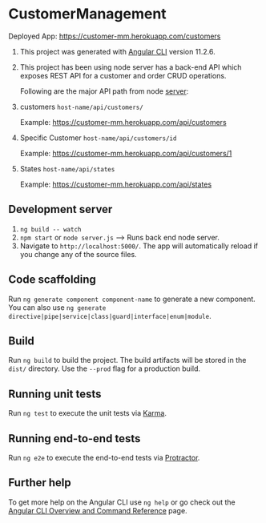 # CustomerManagement

Deployed App: https://customer-mm.herokuapp.com/customers

1. This project was generated with [Angular CLI](https://github.com/angular/angular-cli) version 11.2.6.
2. This project has been using node server has a back-end API which exposes REST API for a customer and order CRUD
   operations.

   Following are the major API path from
   node [server](https://github.com/KrishnakanthYachareni/customer-management/blob/master/server.js):
  1. customers `host-name/api/customers/`

     Example: https://customer-mm.herokuapp.com/api/customers

  2. Specific Customer `host-name/api/customers/id`

     Example: https://customer-mm.herokuapp.com/api/customers/1
  3. States `host-name/api/states`

     Example: https://customer-mm.herokuapp.com/api/states

## Development server

1. `ng build -- watch`
2. `npm start` or `node server.js`  --> Runs back end node server.
3. Navigate to `http://localhost:5000/`. The app will automatically reload if you change any of the source files.

## Code scaffolding

Run `ng generate component component-name` to generate a new component. You can also
use `ng generate directive|pipe|service|class|guard|interface|enum|module`.

## Build

Run `ng build` to build the project. The build artifacts will be stored in the `dist/` directory. Use the `--prod` flag
for a production build.

## Running unit tests

Run `ng test` to execute the unit tests via [Karma](https://karma-runner.github.io).

## Running end-to-end tests

Run `ng e2e` to execute the end-to-end tests via [Protractor](http://www.protractortest.org/).

## Further help

To get more help on the Angular CLI use `ng help` or go check out
the [Angular CLI Overview and Command Reference](https://angular.io/cli) page.
